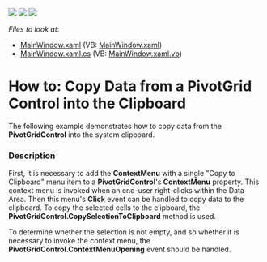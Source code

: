 <!-- default badges list -->
![](https://img.shields.io/endpoint?url=https://codecentral.devexpress.com/api/v1/VersionRange/128578466/22.2.2%2B)
[![](https://img.shields.io/badge/Open_in_DevExpress_Support_Center-FF7200?style=flat-square&logo=DevExpress&logoColor=white)](https://supportcenter.devexpress.com/ticket/details/E2126)
[![](https://img.shields.io/badge/📖_How_to_use_DevExpress_Examples-e9f6fc?style=flat-square)](https://docs.devexpress.com/GeneralInformation/403183)
<!-- default badges end -->
<!-- default file list -->
*Files to look at*:

* [MainWindow.xaml](./CS/HowToCopyClipboard/MainWindow.xaml) (VB: [MainWindow.xaml](./VB/HowToCopyClipboard/MainWindow.xaml))
* [MainWindow.xaml.cs](./CS/HowToCopyClipboard/MainWindow.xaml.cs) (VB: [MainWindow.xaml.vb](./VB/HowToCopyClipboard/MainWindow.xaml.vb))
<!-- default file list end -->
# How to: Copy Data from a PivotGrid Control into the Clipboard


<p>The following example demonstrates how to copy data from the <strong>PivotGridControl</strong> into the system clipboard.</p>


<h3>Description</h3>

<p>First, it is necessary to add the <strong>ContextMenu</strong> with a single &quot;Copy to Clipboard&quot; menu item to a <strong>PivotGridControl</strong>&#39;s <strong>ContextMenu</strong> property. This context menu is invoked when an end-user right-clicks within the Data Area. Then this menu&#39;s <strong>Click</strong> event can be handled to copy data to the clipboard. To copy the selected cells to the clipboard, the <strong>PivotGridControl.CopySelectionToClipboard</strong> method is used.</p><p>To determine whether the selection is not empty, and so whether it is necessary to invoke the context menu, the <strong>PivotGridControl.ContextMenuOpening</strong> event should be handled.</p>

<br/>


